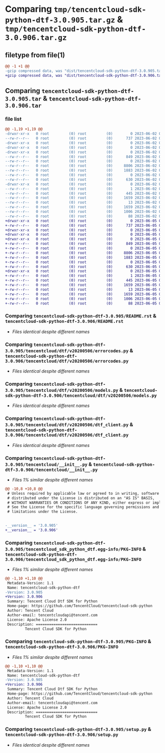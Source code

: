 # Comparing `tmp/tencentcloud-sdk-python-dtf-3.0.905.tar.gz` & `tmp/tencentcloud-sdk-python-dtf-3.0.906.tar.gz`

## filetype from file(1)

```diff
@@ -1 +1 @@
-gzip compressed data, was "dist/tencentcloud-sdk-python-dtf-3.0.905.tar", last modified: Fri Jun  2 00:27:29 2023, max compression
+gzip compressed data, was "dist/tencentcloud-sdk-python-dtf-3.0.906.tar", last modified: Mon Jun  5 00:33:30 2023, max compression
```

## Comparing `tencentcloud-sdk-python-dtf-3.0.905.tar` & `tencentcloud-sdk-python-dtf-3.0.906.tar`

### file list

```diff
@@ -1,19 +1,19 @@
-drwxr-xr-x   0 root         (0) root         (0)        0 2023-06-02 00:27:29.000000 tencentcloud-sdk-python-dtf-3.0.905/
--rw-r--r--   0 root         (0) root         (0)      737 2023-06-02 00:27:29.000000 tencentcloud-sdk-python-dtf-3.0.905/README.rst
-drwxr-xr-x   0 root         (0) root         (0)        0 2023-06-02 00:27:29.000000 tencentcloud-sdk-python-dtf-3.0.905/tencentcloud/
-drwxr-xr-x   0 root         (0) root         (0)        0 2023-06-02 00:27:29.000000 tencentcloud-sdk-python-dtf-3.0.905/tencentcloud/dtf/
-drwxr-xr-x   0 root         (0) root         (0)        0 2023-06-02 00:27:29.000000 tencentcloud-sdk-python-dtf-3.0.905/tencentcloud/dtf/v20200506/
--rw-r--r--   0 root         (0) root         (0)      849 2023-06-02 00:27:29.000000 tencentcloud-sdk-python-dtf-3.0.905/tencentcloud/dtf/v20200506/errorcodes.py
--rw-r--r--   0 root         (0) root         (0)        0 2023-06-02 00:27:29.000000 tencentcloud-sdk-python-dtf-3.0.905/tencentcloud/dtf/v20200506/__init__.py
--rw-r--r--   0 root         (0) root         (0)     8806 2023-06-02 00:27:29.000000 tencentcloud-sdk-python-dtf-3.0.905/tencentcloud/dtf/v20200506/models.py
--rw-r--r--   0 root         (0) root         (0)     1883 2023-06-02 00:27:29.000000 tencentcloud-sdk-python-dtf-3.0.905/tencentcloud/dtf/v20200506/dtf_client.py
--rw-r--r--   0 root         (0) root         (0)        0 2023-06-02 00:27:29.000000 tencentcloud-sdk-python-dtf-3.0.905/tencentcloud/dtf/__init__.py
--rw-r--r--   0 root         (0) root         (0)      630 2023-06-02 00:27:29.000000 tencentcloud-sdk-python-dtf-3.0.905/tencentcloud/__init__.py
-drwxr-xr-x   0 root         (0) root         (0)        0 2023-06-02 00:27:29.000000 tencentcloud-sdk-python-dtf-3.0.905/tencentcloud_sdk_python_dtf.egg-info/
--rw-r--r--   0 root         (0) root         (0)        1 2023-06-02 00:27:29.000000 tencentcloud-sdk-python-dtf-3.0.905/tencentcloud_sdk_python_dtf.egg-info/dependency_links.txt
--rw-r--r--   0 root         (0) root         (0)      445 2023-06-02 00:27:29.000000 tencentcloud-sdk-python-dtf-3.0.905/tencentcloud_sdk_python_dtf.egg-info/SOURCES.txt
--rw-r--r--   0 root         (0) root         (0)     1659 2023-06-02 00:27:29.000000 tencentcloud-sdk-python-dtf-3.0.905/tencentcloud_sdk_python_dtf.egg-info/PKG-INFO
--rw-r--r--   0 root         (0) root         (0)       13 2023-06-02 00:27:29.000000 tencentcloud-sdk-python-dtf-3.0.905/tencentcloud_sdk_python_dtf.egg-info/top_level.txt
--rw-r--r--   0 root         (0) root         (0)     1659 2023-06-02 00:27:29.000000 tencentcloud-sdk-python-dtf-3.0.905/PKG-INFO
--rw-r--r--   0 root         (0) root         (0)     1006 2023-06-02 00:27:29.000000 tencentcloud-sdk-python-dtf-3.0.905/setup.py
--rw-r--r--   0 root         (0) root         (0)       88 2023-06-02 00:27:29.000000 tencentcloud-sdk-python-dtf-3.0.905/setup.cfg
+drwxr-xr-x   0 root         (0) root         (0)        0 2023-06-05 00:33:30.000000 tencentcloud-sdk-python-dtf-3.0.906/
+-rw-r--r--   0 root         (0) root         (0)      737 2023-06-05 00:33:29.000000 tencentcloud-sdk-python-dtf-3.0.906/README.rst
+drwxr-xr-x   0 root         (0) root         (0)        0 2023-06-05 00:33:30.000000 tencentcloud-sdk-python-dtf-3.0.906/tencentcloud/
+drwxr-xr-x   0 root         (0) root         (0)        0 2023-06-05 00:33:30.000000 tencentcloud-sdk-python-dtf-3.0.906/tencentcloud/dtf/
+drwxr-xr-x   0 root         (0) root         (0)        0 2023-06-05 00:33:30.000000 tencentcloud-sdk-python-dtf-3.0.906/tencentcloud/dtf/v20200506/
+-rw-r--r--   0 root         (0) root         (0)      849 2023-06-05 00:33:29.000000 tencentcloud-sdk-python-dtf-3.0.906/tencentcloud/dtf/v20200506/errorcodes.py
+-rw-r--r--   0 root         (0) root         (0)        0 2023-06-05 00:33:29.000000 tencentcloud-sdk-python-dtf-3.0.906/tencentcloud/dtf/v20200506/__init__.py
+-rw-r--r--   0 root         (0) root         (0)     8806 2023-06-05 00:33:29.000000 tencentcloud-sdk-python-dtf-3.0.906/tencentcloud/dtf/v20200506/models.py
+-rw-r--r--   0 root         (0) root         (0)     1883 2023-06-05 00:33:29.000000 tencentcloud-sdk-python-dtf-3.0.906/tencentcloud/dtf/v20200506/dtf_client.py
+-rw-r--r--   0 root         (0) root         (0)        0 2023-06-05 00:33:29.000000 tencentcloud-sdk-python-dtf-3.0.906/tencentcloud/dtf/__init__.py
+-rw-r--r--   0 root         (0) root         (0)      630 2023-06-05 00:33:29.000000 tencentcloud-sdk-python-dtf-3.0.906/tencentcloud/__init__.py
+drwxr-xr-x   0 root         (0) root         (0)        0 2023-06-05 00:33:30.000000 tencentcloud-sdk-python-dtf-3.0.906/tencentcloud_sdk_python_dtf.egg-info/
+-rw-r--r--   0 root         (0) root         (0)        1 2023-06-05 00:33:30.000000 tencentcloud-sdk-python-dtf-3.0.906/tencentcloud_sdk_python_dtf.egg-info/dependency_links.txt
+-rw-r--r--   0 root         (0) root         (0)      445 2023-06-05 00:33:30.000000 tencentcloud-sdk-python-dtf-3.0.906/tencentcloud_sdk_python_dtf.egg-info/SOURCES.txt
+-rw-r--r--   0 root         (0) root         (0)     1659 2023-06-05 00:33:30.000000 tencentcloud-sdk-python-dtf-3.0.906/tencentcloud_sdk_python_dtf.egg-info/PKG-INFO
+-rw-r--r--   0 root         (0) root         (0)       13 2023-06-05 00:33:30.000000 tencentcloud-sdk-python-dtf-3.0.906/tencentcloud_sdk_python_dtf.egg-info/top_level.txt
+-rw-r--r--   0 root         (0) root         (0)     1659 2023-06-05 00:33:30.000000 tencentcloud-sdk-python-dtf-3.0.906/PKG-INFO
+-rw-r--r--   0 root         (0) root         (0)     1006 2023-06-05 00:33:29.000000 tencentcloud-sdk-python-dtf-3.0.906/setup.py
+-rw-r--r--   0 root         (0) root         (0)       88 2023-06-05 00:33:30.000000 tencentcloud-sdk-python-dtf-3.0.906/setup.cfg
```

### Comparing `tencentcloud-sdk-python-dtf-3.0.905/README.rst` & `tencentcloud-sdk-python-dtf-3.0.906/README.rst`

 * *Files identical despite different names*

### Comparing `tencentcloud-sdk-python-dtf-3.0.905/tencentcloud/dtf/v20200506/errorcodes.py` & `tencentcloud-sdk-python-dtf-3.0.906/tencentcloud/dtf/v20200506/errorcodes.py`

 * *Files identical despite different names*

### Comparing `tencentcloud-sdk-python-dtf-3.0.905/tencentcloud/dtf/v20200506/models.py` & `tencentcloud-sdk-python-dtf-3.0.906/tencentcloud/dtf/v20200506/models.py`

 * *Files identical despite different names*

### Comparing `tencentcloud-sdk-python-dtf-3.0.905/tencentcloud/dtf/v20200506/dtf_client.py` & `tencentcloud-sdk-python-dtf-3.0.906/tencentcloud/dtf/v20200506/dtf_client.py`

 * *Files identical despite different names*

### Comparing `tencentcloud-sdk-python-dtf-3.0.905/tencentcloud/__init__.py` & `tencentcloud-sdk-python-dtf-3.0.906/tencentcloud/__init__.py`

 * *Files 1% similar despite different names*

```diff
@@ -10,8 +10,8 @@
 # Unless required by applicable law or agreed to in writing, software
 # distributed under the License is distributed on an "AS IS" BASIS,
 # WITHOUT WARRANTIES OR CONDITIONS OF ANY KIND, either express or implied.
 # See the License for the specific language governing permissions and
 # limitations under the License.
 
 
-__version__ = '3.0.905'
+__version__ = '3.0.906'
```

### Comparing `tencentcloud-sdk-python-dtf-3.0.905/tencentcloud_sdk_python_dtf.egg-info/PKG-INFO` & `tencentcloud-sdk-python-dtf-3.0.906/tencentcloud_sdk_python_dtf.egg-info/PKG-INFO`

 * *Files 1% similar despite different names*

```diff
@@ -1,10 +1,10 @@
 Metadata-Version: 1.1
 Name: tencentcloud-sdk-python-dtf
-Version: 3.0.905
+Version: 3.0.906
 Summary: Tencent Cloud Dtf SDK for Python
 Home-page: https://github.com/TencentCloud/tencentcloud-sdk-python
 Author: Tencent Cloud
 Author-email: tencentcloudapi@tencent.com
 License: Apache License 2.0
 Description: ============================
         Tencent Cloud SDK for Python
```

### Comparing `tencentcloud-sdk-python-dtf-3.0.905/PKG-INFO` & `tencentcloud-sdk-python-dtf-3.0.906/PKG-INFO`

 * *Files 1% similar despite different names*

```diff
@@ -1,10 +1,10 @@
 Metadata-Version: 1.1
 Name: tencentcloud-sdk-python-dtf
-Version: 3.0.905
+Version: 3.0.906
 Summary: Tencent Cloud Dtf SDK for Python
 Home-page: https://github.com/TencentCloud/tencentcloud-sdk-python
 Author: Tencent Cloud
 Author-email: tencentcloudapi@tencent.com
 License: Apache License 2.0
 Description: ============================
         Tencent Cloud SDK for Python
```

### Comparing `tencentcloud-sdk-python-dtf-3.0.905/setup.py` & `tencentcloud-sdk-python-dtf-3.0.906/setup.py`

 * *Files identical despite different names*

